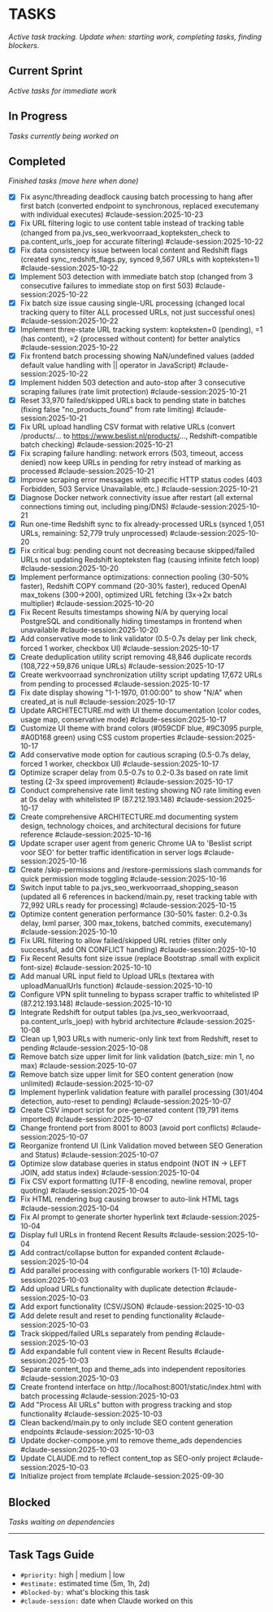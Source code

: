 # TASKS
_Active task tracking. Update when: starting work, completing tasks, finding blockers._

## Current Sprint
_Active tasks for immediate work_

## In Progress
_Tasks currently being worked on_

## Completed
_Finished tasks (move here when done)_

- [x] Fix async/threading deadlock causing batch processing to hang after first batch (converted endpoint to synchronous, replaced executemany with individual executes) #claude-session:2025-10-23
- [x] Fix URL filtering logic to use content table instead of tracking table (changed from pa.jvs_seo_werkvoorraad_kopteksten_check to pa.content_urls_joep for accurate filtering) #claude-session:2025-10-22
- [x] Fix data consistency issue between local content and Redshift flags (created sync_redshift_flags.py, synced 9,567 URLs with kopteksten=1) #claude-session:2025-10-22
- [x] Implement 503 detection with immediate batch stop (changed from 3 consecutive failures to immediate stop on first 503) #claude-session:2025-10-22
- [x] Fix batch size issue causing single-URL processing (changed local tracking query to filter ALL processed URLs, not just successful ones) #claude-session:2025-10-22
- [x] Implement three-state URL tracking system: kopteksten=0 (pending), =1 (has content), =2 (processed without content) for better analytics #claude-session:2025-10-22
- [x] Fix frontend batch processing showing NaN/undefined values (added default value handling with || operator in JavaScript) #claude-session:2025-10-22
- [x] Implement hidden 503 detection and auto-stop after 3 consecutive scraping failures (rate limit protection) #claude-session:2025-10-21
- [x] Reset 33,970 failed/skipped URLs back to pending state in batches (fixing false "no_products_found" from rate limiting) #claude-session:2025-10-21
- [x] Fix URL upload handling CSV format with relative URLs (convert /products/... to https://www.beslist.nl/products/..., Redshift-compatible batch checking) #claude-session:2025-10-21
- [x] Fix scraping failure handling: network errors (503, timeout, access denied) now keep URLs in pending for retry instead of marking as processed #claude-session:2025-10-21
- [x] Improve scraping error messages with specific HTTP status codes (403 Forbidden, 503 Service Unavailable, etc.) #claude-session:2025-10-21
- [x] Diagnose Docker network connectivity issue after restart (all external connections timing out, including ping/DNS) #claude-session:2025-10-21
- [x] Run one-time Redshift sync to fix already-processed URLs (synced 1,051 URLs, remaining: 52,779 truly unprocessed) #claude-session:2025-10-20
- [x] Fix critical bug: pending count not decreasing because skipped/failed URLs not updating Redshift kopteksten flag (causing infinite fetch loop) #claude-session:2025-10-20
- [x] Implement performance optimizations: connection pooling (30-50% faster), Redshift COPY command (20-30% faster), reduced OpenAI max_tokens (300→200), optimized URL fetching (3x→2x batch multiplier) #claude-session:2025-10-20
- [x] Fix Recent Results timestamps showing N/A by querying local PostgreSQL and conditionally hiding timestamps in frontend when unavailable #claude-session:2025-10-20
- [x] Add conservative mode to link validator (0.5-0.7s delay per link check, forced 1 worker, checkbox UI) #claude-session:2025-10-17
- [x] Create deduplication utility script removing 48,846 duplicate records (108,722→59,876 unique URLs) #claude-session:2025-10-17
- [x] Create werkvoorraad synchronization utility script updating 17,672 URLs from pending to processed #claude-session:2025-10-17
- [x] Fix date display showing "1-1-1970, 01:00:00" to show "N/A" when created_at is null #claude-session:2025-10-17
- [x] Update ARCHITECTURE.md with UI theme documentation (color codes, usage map, conservative mode) #claude-session:2025-10-17
- [x] Customize UI theme with brand colors (#059CDF blue, #9C3095 purple, #A0D168 green) using CSS custom properties #claude-session:2025-10-17
- [x] Add conservative mode option for cautious scraping (0.5-0.7s delay, forced 1 worker, checkbox UI) #claude-session:2025-10-17
- [x] Optimize scraper delay from 0.5-0.7s to 0.2-0.3s based on rate limit testing (2-3x speed improvement) #claude-session:2025-10-17
- [x] Conduct comprehensive rate limit testing showing NO rate limiting even at 0s delay with whitelisted IP (87.212.193.148) #claude-session:2025-10-17
- [x] Create comprehensive ARCHITECTURE.md documenting system design, technology choices, and architectural decisions for future reference #claude-session:2025-10-16
- [x] Update scraper user agent from generic Chrome UA to 'Beslist script voor SEO' for better traffic identification in server logs #claude-session:2025-10-16
- [x] Create /skip-permissions and /restore-permissions slash commands for quick permission mode toggling #claude-session:2025-10-16
- [x] Switch input table to pa.jvs_seo_werkvoorraad_shopping_season (updated all 6 references in backend/main.py, reset tracking table with 72,992 URLs ready for processing) #claude-session:2025-10-15
- [x] Optimize content generation performance (30-50% faster: 0.2-0.3s delay, lxml parser, 300 max_tokens, batched commits, executemany) #claude-session:2025-10-10
- [x] Fix URL filtering to allow failed/skipped URL retries (filter only successful, add ON CONFLICT handling) #claude-session:2025-10-10
- [x] Fix Recent Results font size issue (replace Bootstrap .small with explicit font-size) #claude-session:2025-10-10
- [x] Add manual URL input field to Upload URLs (textarea with uploadManualUrls function) #claude-session:2025-10-10
- [x] Configure VPN split tunneling to bypass scraper traffic to whitelisted IP (87.212.193.148) #claude-session:2025-10-10
- [x] Integrate Redshift for output tables (pa.jvs_seo_werkvoorraad, pa.content_urls_joep) with hybrid architecture #claude-session:2025-10-08
- [x] Clean up 1,903 URLs with numeric-only link text from Redshift, reset to pending #claude-session:2025-10-08
- [x] Remove batch size upper limit for link validation (batch_size: min 1, no max) #claude-session:2025-10-07
- [x] Remove batch size upper limit for SEO content generation (now unlimited) #claude-session:2025-10-07
- [x] Implement hyperlink validation feature with parallel processing (301/404 detection, auto-reset to pending) #claude-session:2025-10-07
- [x] Create CSV import script for pre-generated content (19,791 items imported) #claude-session:2025-10-07
- [x] Change frontend port from 8001 to 8003 (avoid port conflicts) #claude-session:2025-10-07
- [x] Reorganize frontend UI (Link Validation moved between SEO Generation and Status) #claude-session:2025-10-07
- [x] Optimize slow database queries in status endpoint (NOT IN → LEFT JOIN, add status index) #claude-session:2025-10-04
- [x] Fix CSV export formatting (UTF-8 encoding, newline removal, proper quoting) #claude-session:2025-10-04
- [x] Fix HTML rendering bug causing browser to auto-link HTML tags #claude-session:2025-10-04
- [x] Fix AI prompt to generate shorter hyperlink text #claude-session:2025-10-04
- [x] Display full URLs in frontend Recent Results #claude-session:2025-10-04
- [x] Add contract/collapse button for expanded content #claude-session:2025-10-04
- [x] Add parallel processing with configurable workers (1-10) #claude-session:2025-10-03
- [x] Add upload URLs functionality with duplicate detection #claude-session:2025-10-03
- [x] Add export functionality (CSV/JSON) #claude-session:2025-10-03
- [x] Add delete result and reset to pending functionality #claude-session:2025-10-03
- [x] Track skipped/failed URLs separately from pending #claude-session:2025-10-03
- [x] Add expandable full content view in Recent Results #claude-session:2025-10-03
- [x] Separate content_top and theme_ads into independent repositories #claude-session:2025-10-03
- [x] Create frontend interface on http://localhost:8001/static/index.html with batch processing #claude-session:2025-10-03
- [x] Add "Process All URLs" button with progress tracking and stop functionality #claude-session:2025-10-03
- [x] Clean backend/main.py to only include SEO content generation endpoints #claude-session:2025-10-03
- [x] Update docker-compose.yml to remove theme_ads dependencies #claude-session:2025-10-03
- [x] Update CLAUDE.md to reflect content_top as SEO-only project #claude-session:2025-10-03
- [x] Initialize project from template #claude-session:2025-09-30

## Blocked
_Tasks waiting on dependencies_

---

## Task Tags Guide
- `#priority:` high | medium | low
- `#estimate:` estimated time (5m, 1h, 2d)
- `#blocked-by:` what's blocking this task
- `#claude-session:` date when Claude worked on this
